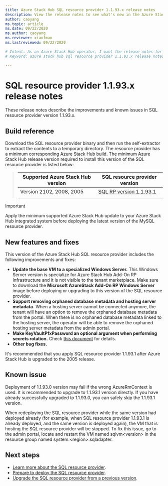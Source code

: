 ```yaml
---
title: Azure Stack Hub SQL resource provider 1.1.93.x release notes 
description: View the release notes to see what's new in the Azure Stack Hub SQL resource provider 1.1.93.x update.
author: caoyang
ms.topic: article
ms.date: 09/22/2020
ms.author: caoyang
ms.reviewer: xiaofmao
ms.lastreviewed: 09/22/2020

# Intent: As an Azure Stack Hub operator, I want the release notes for the SQL resource provider 1.1.93.x update.
# Keyword: azure stack hub sql resource provider 1.1.93.x release notes

---
```


# SQL resource provider 1.1.93.x release notes

These release notes describe the improvements and known issues in SQL resource provider version 1.1.93.x.

## Build reference
Download the SQL resource provider binary and then run the self-extractor to extract the contents to a temporary directory. The resource provider has a minimum corresponding Azure Stack Hub build. The minimum Azure Stack Hub release version required to install this version of the SQL resource provider is listed below:

> |Supported Azure Stack Hub version|SQL resource provider version|
> |-----|-----|
> |Version 2102, 2008, 2005|[SQL RP version 1.1.93.1](https://aka.ms/azshsqlrp11931)|  
> |     |     |

> [!IMPORTANT]
> Apply the minimum supported Azure Stack Hub update to your Azure Stack Hub integrated system before deploying the latest version of the MySQL resource provider.

## New features and fixes

This version of the Azure Stack Hub SQL resource provider includes the following improvements and fixes:

- **Update the base VM to a specialized Windows Server.** This Windows Server version is specialize for Azure Stack Hub Add-On RP Infrastructure and it is not visible to the tenant marketplace. Make sure to download the **Microsoft AzureStack Add-On RP Windows Server** image before deploying or upgrading to this version of the SQL resource provider.
- **Support removing orphaned database metadata and hosting server metadata.** When a hosting server cannot be connected anymore, the tenant will have an option to remove the orphaned database metadata from the portal. When there is no orphaned database metadata linked to the hosting server, the operator will be able to remove the orphaned hosting server metadata from the admin portal.
- **Make KeyVaultPfxPassword an optional argument when performing secrets rotation.** Check [this document](azure-stack-sql-resource-provider-maintain.md#secrets-rotation) for details.
- **Other bug fixes.**

It's recommended that you apply SQL resource provider 1.1.93.1 after Azure Stack Hub is upgraded to the 2005 release.

## Known issue
Deployment of 1.1.93.0 version may fail if the wrong AzureRmContext is used. It is recommended to upgrade to 1.1.93.1 version directly. If you have already successfully upgraded to 1.1.93.0, you can safely skip the 1.1.93.1 version.

When redeploying the SQL resource provider while the same version had deployed already (for example, when SQL resource provider 1.1.93.1 is already deployed, and the same version is deployed again), the VM that is hosting the SQL resource provider will be stopped. To fix this issue, go to the admin portal, locate and restart the VM named sqlvm\<version\> in the resource group named system.\<region\>.sqladapter.

## Next steps

- [Learn more about the SQL resource provider](azure-stack-sql-resource-provider.md).
- [Prepare to deploy the SQL resource provider](azure-stack-sql-resource-provider-deploy.md#prerequisites).
- [Upgrade the SQL resource provider from a previous version](azure-stack-sql-resource-provider-update.md).

